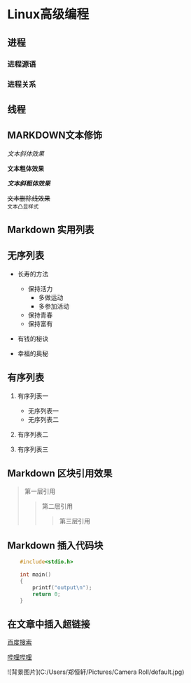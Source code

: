 # Linux高级编程

## 进程

### 进程源语
### 进程关系

## 线程

## MARKDOWN文本修饰


*文本斜体效果*


**文本粗体效果**


***文本斜粗体效果***

~~文本删除线效果~~</br>
``文本凸显样式``</br>

## Markdown 实用列表

## 无序列表

* 长寿的方法
	* 保持活力
		* 多做运动
		* 多参加活动
	* 保持青春
	* 保持富有

* 有钱的秘诀

* 幸福的奥秘

## 有序列表

1. 有序列表一
	* 无序列表一
	* 无序列表二
2. 有序列表二

3. 有序列表三


## Markdown 区块引用效果

> 第一层引用
>> 第二层引用
>>> 第三层引用

## Markdown 插入代码块

```C
	#include<stdio.h>

	int main()
	{
		printf("output\n");
		return 0;
	}

```


## 在文章中插入超链接

[百度搜索](https://www.baidu.com)


[哔哩哔哩](http://www.bilibili.com "跳转到b站")




![背景图片](C:/Users/郑恒轩/Pictures/Camera Roll/default.jpg)

